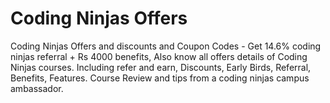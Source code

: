# Coding Ninjas Offers
Coding Ninjas Offers and discounts and Coupon Codes - Get 14.6% coding ninjas referral + Rs 4000 benefits, Also know all offers details of Coding Ninjas courses. Including refer and earn, Discounts, Early Birds, Referral, Benefits, Features. Course Review and tips from a coding ninjas campus ambassador.

